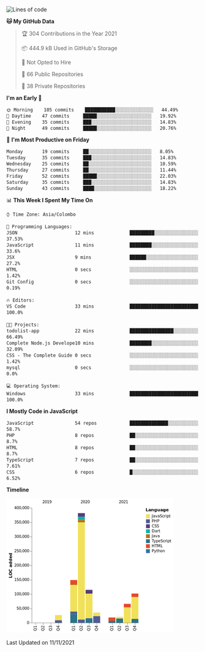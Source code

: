 
<!--START_SECTION:waka-->
![Lines of code](https://img.shields.io/badge/From%20Hello%20World%20I%27ve%20Written-920467%20lines%20of%20code-blue)

**🐱 My GitHub Data** 

> 🏆 304 Contributions in the Year 2021
 > 
> 📦 444.9 kB Used in GitHub's Storage 
 > 
> 🚫 Not Opted to Hire
 > 
> 📜 66 Public Repositories 
 > 
> 🔑 38 Private Repositories  
 > 
**I'm an Early 🐤** 

```text
🌞 Morning    105 commits    ███████████░░░░░░░░░░░░░░   44.49% 
🌆 Daytime    47 commits     █████░░░░░░░░░░░░░░░░░░░░   19.92% 
🌃 Evening    35 commits     ███░░░░░░░░░░░░░░░░░░░░░░   14.83% 
🌙 Night      49 commits     █████░░░░░░░░░░░░░░░░░░░░   20.76%

```
📅 **I'm Most Productive on Friday** 

```text
Monday       19 commits     ██░░░░░░░░░░░░░░░░░░░░░░░   8.05% 
Tuesday      35 commits     ███░░░░░░░░░░░░░░░░░░░░░░   14.83% 
Wednesday    25 commits     ██░░░░░░░░░░░░░░░░░░░░░░░   10.59% 
Thursday     27 commits     ██░░░░░░░░░░░░░░░░░░░░░░░   11.44% 
Friday       52 commits     █████░░░░░░░░░░░░░░░░░░░░   22.03% 
Saturday     35 commits     ███░░░░░░░░░░░░░░░░░░░░░░   14.83% 
Sunday       43 commits     ████░░░░░░░░░░░░░░░░░░░░░   18.22%

```


📊 **This Week I Spent My Time On** 

```text
⌚︎ Time Zone: Asia/Colombo

💬 Programming Languages: 
JSON                     12 mins             █████████░░░░░░░░░░░░░░░░   37.53% 
JavaScript               11 mins             ████████░░░░░░░░░░░░░░░░░   33.6% 
JSX                      9 mins              ██████░░░░░░░░░░░░░░░░░░░   27.2% 
HTML                     0 secs              ░░░░░░░░░░░░░░░░░░░░░░░░░   1.42% 
Git Config               0 secs              ░░░░░░░░░░░░░░░░░░░░░░░░░   0.19%

🔥 Editors: 
VS Code                  33 mins             █████████████████████████   100.0%

🐱‍💻 Projects: 
todolist-app             22 mins             ████████████████░░░░░░░░░   66.49% 
Complete Node.js Develope10 mins             ████████░░░░░░░░░░░░░░░░░   32.09% 
CSS - The Complete Guide 0 secs              ░░░░░░░░░░░░░░░░░░░░░░░░░   1.42% 
mysql                    0 secs              ░░░░░░░░░░░░░░░░░░░░░░░░░   0.0%

💻 Operating System: 
Windows                  33 mins             █████████████████████████   100.0%

```

**I Mostly Code in JavaScript** 

```text
JavaScript               54 repos            ██████████████░░░░░░░░░░░   58.7% 
PHP                      8 repos             ██░░░░░░░░░░░░░░░░░░░░░░░   8.7% 
HTML                     8 repos             ██░░░░░░░░░░░░░░░░░░░░░░░   8.7% 
TypeScript               7 repos             ██░░░░░░░░░░░░░░░░░░░░░░░   7.61% 
CSS                      6 repos             █░░░░░░░░░░░░░░░░░░░░░░░░   6.52%

```


**Timeline**

![Chart not found](https://raw.githubusercontent.com/ccweerasinghe1994/ccweerasinghe1994/master/charts/bar_graph.png) 


 Last Updated on 11/11/2021
<!--END_SECTION:waka-->
